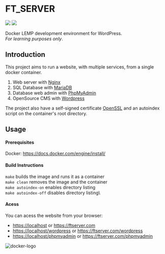 # FT_SERVER
![](https://img.shields.io/badge/PHP-purple)
![](https://img.shields.io/badge/Docker-blue)

Docker LEMP development environment for WordPress. \
*For learning purposes only*.

## Introduction
This project aims to run a website, with multiple services, from a single docker container.
1. Web server with [Nginx](https://www.nginx.com/)
2. SQL Database with [MariaDB](https://www.mariadb.org/)
3. Database web admin with [PhpMyAdmin](https://www.phpmyadmin.net/)
4. OpenSource CMS with [Wordpress](https://www.wordpress.com/)

The project also have a self-signed certificate [OpenSSL](https://www.openssl.org/) and an autoindex script on the container's root directory.

## Usage

#### Prerequisites

Docker: https://docs.docker.com/engine/install/

#### Build Instructions

`make` builds the image and runs it as a container\
`make clean` removes the image and the container\
`make autoindex-on` enables directory listing\
`make autoindex-off` disables directory listing\

#### Acess

You can acess the website from your browser:

- <https://localhost>  or <https://ftserver.com>
- <https://localhost/wordpress>  or <https://ftserver.com/wordpress>
- <https://localhost/phpmyadmin>  or <https://ftserver.com/phpmyadmin>

![docker-logo](https://user-images.githubusercontent.com/56961723/85928195-716b5780-b8ab-11ea-940e-6fb29546fb25.png)
